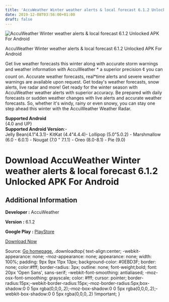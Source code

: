 ```yaml
---
title: 'AccuWeather Winter weather alerts & local forecast 6.1.2 Unlocked APK For Android'
date: 2019-12-08T03:56:00+01:00
draft: false
---
```


![AccuWeather Winter weather alerts & local forecast 6.1.2 Unlocked APK For Android](https://i2.wp.com/apkhome.net/wp-content/uploads/2019/11/AccuWeather-Winter-weather-alerts-local-forecast-6.1.2-Unlocked.png "AccuWeather Winter weather alerts & local forecast 6.1.2 Unlocked APK For Android")

  

AccuWeather Winter weather alerts & local forecast 6.1.2 Unlocked APK For Android

Get live weather forecasts this winter along with accurate storm warnings and weather information with AccuWeather \* a superior precision ¢ you can count on. Accurate weather forecasts, real\*time alerts and severe weather warnings are available upon request. Get today's weather forecasts, snow alerts, live radar and more! Get ready for the winter season with AccuWeather weather alerts with superior accuracy. Be prepared with daily forecasts or sudden weather changes with live alerts and accurate weather forecasts. So, whether it's windy, rainy or even snowy, you can stay one step ahead this winter with the AccuWeather Weather Radar.

**Supported Android**  
{4.0 and UP}  
**Supported Android Version**:-  
Jelly Bean(4.1"4.3.1)- KitKat (4.4"4.4.4)- Lollipop (5.0"5.0.2) - Marshmallow (6.0 - 6.0.1) - Nougat (7.0 " 7.1.1) - Oreo (8.0-8.1) - Pie (9.0)

Download AccuWeather Winter weather alerts & local forecast 6.1.2 Unlocked APK For Android
==========================================================================================

Additional Information
----------------------

**Developer :** AccuWeather

**Version :** 6.1.2

**Google Play :** [PlayStore](https://play.google.com/store/apps/details?id=com.accuweather.android)

  

[Download Now](https://store4app.co/post/accuweather-winter-weather-alerts-amp-local-forecast-6-1-2-unlocked-apk-for-android_1574951298)

  
Source: [Go homepage.](https://store4app.co/post/accuweather-winter-weather-alerts-amp-local-forecast-6-1-2-unlocked-apk-for-android_1574951298) .downloadtop{ text-align:center; -webkit-appearance: none; -moz-appearance: none; appearance: none; width: 100%; padding: 9px 9px 11px 13px; background-color: #0EBD3F; border: none; color:#fff; border-radius: 3px; outline: none; font-weight;bold; font: 20px 'Open Sans', sans-serif; -webkit-font-smoothing: antialiased; -moz-osx-font-smoothing: grayscale; color: #fff; cursor: pointer; border-radius:15px;-webkit-border-radius:15px;-moz-border-radius:5px;box-shadow:0 0 5px rgba(0,0,0,.2);-moz-box-shadow:0 0 5px rgba(0,0,0,.2);-webkit-box-shadow:0 0 5px rgba(0,0,0,.2) !important; }